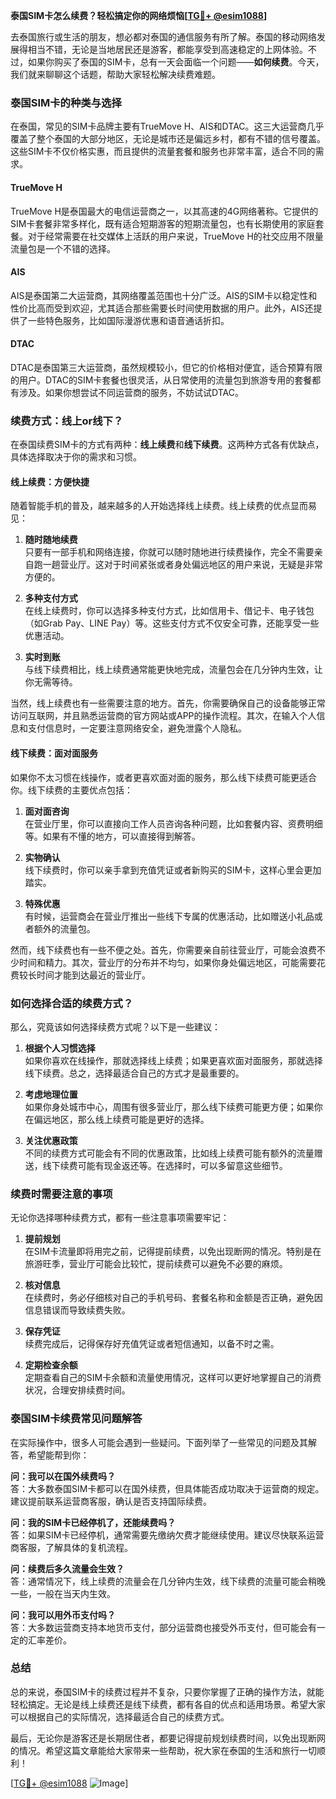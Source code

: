 **泰国SIM卡怎么续费？轻松搞定你的网络烦恼[[TG💪+ @esim1088](https://t.me/s/esim1088)]**

去泰国旅行或生活的朋友，想必都对泰国的通信服务有所了解。泰国的移动网络发展得相当不错，无论是当地居民还是游客，都能享受到高速稳定的上网体验。不过，如果你购买了泰国的SIM卡，总有一天会面临一个问题——**如何续费**。今天，我们就来聊聊这个话题，帮助大家轻松解决续费难题。

### 泰国SIM卡的种类与选择

在泰国，常见的SIM卡品牌主要有TrueMove H、AIS和DTAC。这三大运营商几乎覆盖了整个泰国的大部分地区，无论是城市还是偏远乡村，都有不错的信号覆盖。这些SIM卡不仅价格实惠，而且提供的流量套餐和服务也非常丰富，适合不同的需求。

#### TrueMove H
TrueMove H是泰国最大的电信运营商之一，以其高速的4G网络著称。它提供的SIM卡套餐非常多样化，既有适合短期游客的短期流量包，也有长期使用的家庭套餐。对于经常需要在社交媒体上活跃的用户来说，TrueMove H的社交应用不限量流量包是一个不错的选择。

#### AIS
AIS是泰国第二大运营商，其网络覆盖范围也十分广泛。AIS的SIM卡以稳定性和性价比高而受到欢迎，尤其适合那些需要长时间使用数据的用户。此外，AIS还提供了一些特色服务，比如国际漫游优惠和语音通话折扣。

#### DTAC
DTAC是泰国第三大运营商，虽然规模较小，但它的价格相对便宜，适合预算有限的用户。DTAC的SIM卡套餐也很灵活，从日常使用的流量包到旅游专用的套餐都有涉及。如果你想尝试不同运营商的服务，不妨试试DTAC。

### 续费方式：线上or线下？

在泰国续费SIM卡的方式有两种：**线上续费**和**线下续费**。这两种方式各有优缺点，具体选择取决于你的需求和习惯。

#### 线上续费：方便快捷

随着智能手机的普及，越来越多的人开始选择线上续费。线上续费的优点显而易见：

1. **随时随地续费**  
   只要有一部手机和网络连接，你就可以随时随地进行续费操作，完全不需要亲自跑一趟营业厅。这对于时间紧张或者身处偏远地区的用户来说，无疑是非常方便的。

2. **多种支付方式**  
   在线上续费时，你可以选择多种支付方式，比如信用卡、借记卡、电子钱包（如Grab Pay、LINE Pay）等。这些支付方式不仅安全可靠，还能享受一些优惠活动。

3. **实时到账**  
   与线下续费相比，线上续费通常能更快地完成，流量包会在几分钟内生效，让你无需等待。

当然，线上续费也有一些需要注意的地方。首先，你需要确保自己的设备能够正常访问互联网，并且熟悉运营商的官方网站或APP的操作流程。其次，在输入个人信息和支付信息时，一定要注意网络安全，避免泄露个人隐私。

#### 线下续费：面对面服务

如果你不太习惯在线操作，或者更喜欢面对面的服务，那么线下续费可能更适合你。线下续费的主要优点包括：

1. **面对面咨询**  
   在营业厅里，你可以直接向工作人员咨询各种问题，比如套餐内容、资费明细等。如果有不懂的地方，可以直接得到解答。

2. **实物确认**  
   线下续费时，你可以亲手拿到充值凭证或者新购买的SIM卡，这样心里会更加踏实。

3. **特殊优惠**  
   有时候，运营商会在营业厅推出一些线下专属的优惠活动，比如赠送小礼品或者额外的流量包。

然而，线下续费也有一些不便之处。首先，你需要亲自前往营业厅，可能会浪费不少时间和精力。其次，营业厅的分布并不均匀，如果你身处偏远地区，可能需要花费较长时间才能到达最近的营业厅。

### 如何选择合适的续费方式？

那么，究竟该如何选择续费方式呢？以下是一些建议：

1. **根据个人习惯选择**  
   如果你喜欢在线操作，那就选择线上续费；如果更喜欢面对面服务，那就选择线下续费。总之，选择最适合自己的方式才是最重要的。

2. **考虑地理位置**  
   如果你身处城市中心，周围有很多营业厅，那么线下续费可能更方便；如果你在偏远地区，那么线上续费可能是更好的选择。

3. **关注优惠政策**  
   不同的续费方式可能会有不同的优惠政策，比如线上续费可能有额外的流量赠送，线下续费可能有现金返还等。在选择时，可以多留意这些细节。

### 续费时需要注意的事项

无论你选择哪种续费方式，都有一些注意事项需要牢记：

1. **提前规划**  
   在SIM卡流量即将用完之前，记得提前续费，以免出现断网的情况。特别是在旅游旺季，营业厅可能会比较忙，提前续费可以避免不必要的麻烦。

2. **核对信息**  
   在续费时，务必仔细核对自己的手机号码、套餐名称和金额是否正确，避免因信息错误而导致续费失败。

3. **保存凭证**  
   续费完成后，记得保存好充值凭证或者短信通知，以备不时之需。

4. **定期检查余额**  
   定期查看自己的SIM卡余额和流量使用情况，这样可以更好地掌握自己的消费状况，合理安排续费时间。

### 泰国SIM卡续费常见问题解答

在实际操作中，很多人可能会遇到一些疑问。下面列举了一些常见的问题及其解答，希望能帮到你：

**问：我可以在国外续费吗？**  
答：大多数泰国SIM卡都可以在国外续费，但具体能否成功取决于运营商的规定。建议提前联系运营商客服，确认是否支持国际续费。

**问：我的SIM卡已经停机了，还能续费吗？**  
答：如果SIM卡已经停机，通常需要先缴纳欠费才能继续使用。建议尽快联系运营商客服，了解具体的复机流程。

**问：续费后多久流量会生效？**  
答：通常情况下，线上续费的流量会在几分钟内生效，线下续费的流量可能会稍晚一些，一般在当天内生效。

**问：我可以用外币支付吗？**  
答：大多数运营商支持本地货币支付，部分运营商也接受外币支付，但可能会有一定的汇率差价。

### 总结

总的来说，泰国SIM卡的续费过程并不复杂，只要你掌握了正确的操作方法，就能轻松搞定。无论是线上续费还是线下续费，都有各自的优点和适用场景。希望大家可以根据自己的实际情况，选择最适合自己的续费方式。

最后，无论你是游客还是长期居住者，都要记得提前规划续费时间，以免出现断网的情况。希望这篇文章能给大家带来一些帮助，祝大家在泰国的生活和旅行一切顺利！

[[TG💪+ @esim1088](https://t.me/s/esim1088) ![Image](https://i.postimg.cc/4NQfJmqS/Snipaste-2025-05-13-00-14-12.png)]